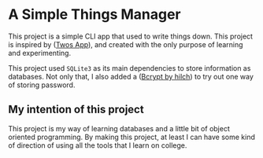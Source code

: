 # A Simple **Things** Manager

This project is a simple CLI app that used to write things down. This project is inspired by ([Twos App](https://www.twosapp.com/)), and created with the only purpose of learning and experimenting. 

This project used `SQLite3` as its main dependencies to store information as databases. Not only that, I also added a ([Bcrypt by hilch](https://github.com/hilch/Bcrypt.cpp)) to try out one way of storing password.

## My intention of this project
This project is my way of learning databases and a little bit of object oriented programming. By making this project, at least I can have some kind of direction of using all the tools that I learn on college.

